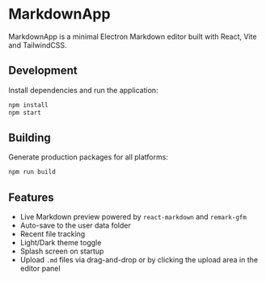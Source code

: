# MarkdownApp

MarkdownApp is a minimal Electron Markdown editor built with React, Vite and TailwindCSS.

## Development

Install dependencies and run the application:

```bash
npm install
npm start
```

## Building

Generate production packages for all platforms:

```bash
npm run build
```

## Features

- Live Markdown preview powered by `react-markdown` and `remark-gfm`
- Auto-save to the user data folder
- Recent file tracking
- Light/Dark theme toggle
- Splash screen on startup
- Upload `.md` files via drag-and-drop or by clicking the upload area in the editor panel

